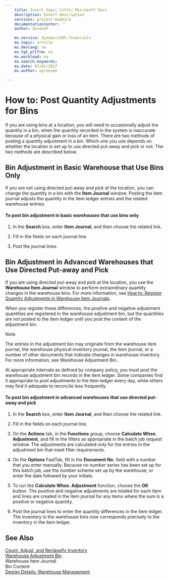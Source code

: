 ```yaml
---
    title: Insert topic title| Microsoft Docs
    description: Insert description
    services: project-madeira
    documentationcenter: ''
    author: SorenGP

    ms.service: dynamics365-financials
    ms.topic: article
    ms.devlang: na
    ms.tgt_pltfrm: na
    ms.workload: na
    ms.search.keywords:
    ms.date: 07/01/2017
    ms.author: sgroespe

---
```

# How to: Post Quantity Adjustments for Bins
If you are using bins at a location, you will need to occasionally adjust the quantity in a bin, when the quantity recorded in the system is inaccurate because of a physical gain or loss of an item. There are two methods of posting a quantity adjustment in a bin. Which one you use depends on whether the location is set up to use directed put-away and pick or not. The two methods are described below.  
  
## Bin Adjustment in Basic Warehouse that Use Bins Only  
 If you are not using directed put-away and pick at the location, you can change the quantity in a bin with the  **Item Journal** window. Posting the item journal adjusts the quantity in the item ledger entries and the related warehouse entries.  
  
#### To post bin adjustment in basic warehouses that use bins only  
  
1.  In the **Search** box, enter **Item Journal**, and then choose the related link.  
  
2.  Fill in the fields on each journal line.  
  
3.  Post the journal lines.  
  
## Bin Adjustment in Advanced Warehouses that Use Directed Put-away and Pick  
 If you are using directed put-away and pick at the location, you use the **Warehouse Item Journal** window to perform extraordinary quantity changes in the warehouse bins. For more information, see [How to: Register Quantity Adjustments in Warehouse Item Journals](../how-to-register-quantity-adjustments-in-warehouse-item-journals.md).  
  
 When you register these differences, the positive and negative adjustment quantities are registered in the warehouse adjustment bin, but the quantities are not posted to the item ledger until you post the content of the adjustment bin.  
  
> [!NOTE]  
>  The entries in the adjustment bin may originate from the warehouse item journal, the warehouse physical inventory journal, the item journal, or a number of other documents that indicate changes in warehouse inventory. For more information, see Warehouse Adjustment Bin.  
  
 At appropriate intervals as defined by company policy, you must post the warehouse adjustment bin records in the item ledger. Some companies find it appropriate to post adjustments to the item ledger every day, while others may find it adequate to reconcile less frequently.  
  
#### To post bin adjustment in advanced warehouses that use directed put-away and pick  
  
1.  In the **Search** box, enter **Item Journal**, and then choose the related link.  
  
2.  Fill in the fields on each journal line.  
  
3.  On the **Actions** tab, in the **Functions** group, choose **Calculate Whse. Adjustment**, and fill in the filters as appropriate in the batch job request window. The adjustments are calculated only for the entries in the adjustment bin that meet filter requirements.  
  
4.  On the **Options** FastTab, fill in the **Document No.** field with a number that you enter manually. Because no number series has been set up for this batch job, use the number scheme set up by the warehouse, or enter the date followed by your initials.  
  
5.  To run the **Calculate Whse. Adjustment** function, choose the **OK** button. The positive and negative adjustments are totaled for each item and lines are created in the item journal for any items where the sum is a positive or negative quantity.  
  
6.  Post the journal lines to enter the quantity differences in the item ledger. The inventory in the warehouse bins now corresponds precisely to the inventory in the item ledger.  
  
## See Also  
 [Count, Adjust, and Reclassify Inventory](../count-adjust-and-reclassify-inventory.md)   
 [Warehouse Adjustment Bin](../warehouse-adjustment-bin.md)   
 Warehouse Item Journal   
 Bin Content   
 [Design Details: Warehouse Management](design-details-warehouse-management.md)